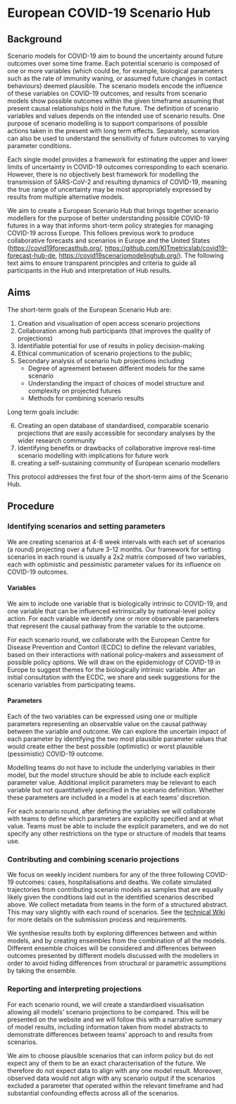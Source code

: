 # European COVID-19 Scenario Hub

## Background

Scenario models for COVID-19 aim to bound the uncertainty around future outcomes over some time frame. Each potential scenario is composed of one or more variables (which could be, for example, biological parameters such as the rate of immunity waning, or assumed future changes in contact behaviours) deemed plausible. The scenario models encode the influence of these variables on COVID-19 outcomes, and results from scenario models show possible outcomes within the given timeframe assuming that present causal relationships hold in the future. The definition of scenario variables and values depends on the intended use of scenario results. One purpose of scenario modelling is to support comparisons of possible actions taken in the present with long term effects. Separately, scenarios can also be used to understand the sensitivity of future outcomes to varying parameter conditions. 

Each single model provides a framework for estimating the upper and lower limits of uncertainty in COVID-19 outcomes corresponding to each scenario. However, there is no objectively best framework for modelling the transmission of SARS-CoV-2 and resulting dynamics of COVID-19, meaning the true range of uncertainty may be most appropriately expressed by results from multiple alternative models.

We aim to create a European Scenario Hub that brings together scenario modellers for the purpose of better understanding possible COVID-19 futures in a way that informs short-term policy strategies for managing COVID-19 across Europe. This follows previous work to produce collaborative forecasts and scenarios in Europe and the United States (<https://covid19forecasthub.org/>, <https://github.com/KITmetricslab/covid19-forecast-hub-de>, <https://covid19scenariomodelinghub.org/>). The following text aims to ensure transparent principles and criteria to guide all participants in the Hub and interpretation of Hub results.

## Aims

The short-term goals of the European Scenario Hub are:

1. Creation and visualisation of open access scenario projections
2. Collaboration among hub participants (that improves the quality of projections)
3. Identifiable potential for use of results in policy decision-making
4. Ethical communication of scenario projections to the public; 
5. Secondary analysis of scenario hub projections including 
    * Degree of agreement between different models for the same scenario
    * Understanding the impact of choices of model structure and complexity on projected futures
    * Methods for combining scenario results

Long term goals include:

6. Creating an open database of standardised, comparable scenario projections that are easily accessible for secondary analyses by the wider research community
7. Identifying benefits or drawbacks of collaborative improve real-time scenario modelling with implications for future work
8. creating a self-sustaining community of European scenario modellers

This protocol addresses the first four of the short-term aims of the Scenario Hub.

## Procedure

### Identifying scenarios and setting parameters

We are creating scenarios at 4-8 week intervals with each set of scenarios (a round) projecting over a future 3-12 months. Our framework for setting scenarios in each round is usually a 2x2 matrix composed of two variables, each with optimistic and pessimistic parameter values for its influence on COVID-19 outcomes. 

#### Variables

We aim to include one variable that is biologically intrinsic to COVID-19, and one variable that can be influenced extrinsically by national-level policy action. For each variable we identify one or more observable parameters that represent the causal pathway from the variable to the outcome. 

For each scenario round, we collaborate with the European Centre for Disease Prevention and Contorl (ECDC) to define the relevant variables, based on their interactions with national policy-makers and assessment of possible policy options. We will draw on the epidemiology of COVID-19 in Europe to suggest themes for the biologically intrinsic variable. After an initial consultation with the ECDC, we share and seek suggestions for the scenario variables from participating teams. 

#### Parameters

Each of the two variables can be expressed using one or multiple parameters representing an observable value on the causal pathway between the variable and outcome. We can explore the uncertain impact of each parameter by identifying the two most plausible parameter values that would create either the best possible (optimistic) or worst plausible (pessimistic) COVID-19 outcome.

Modelling teams do not have to include the underlying variables in their model, but the model structure should be able to include each explicit parameter value. Additional implicit parameters may be relevant to each variable but not quantitatively specified in the scenario definition.  Whether these parameters are included in a model is at each teams’ discretion.

For each scenario round, after defining the variables we will collaborate with teams to define which parameters are explicitly specified and at what value. Teams must be able to include the explicit parameters, and we do not specify any other restrictions on the type or structure of models that teams use.


### Contributing and combining scenario projections

We focus on weekly incident numbers for any of the three following COVID-19 outcomes: cases, hospitalisations and deaths. We collate simulated trajectories from contributing scenario models as samples that are equally likely given the conditions laid out in the identified scenarios described above. We collect metadata from teams in the form of a structured abstract. This may vary slightly with each round of scenarios. See the [technical Wiki](https://github.com/covid19-forecast-hub-europe/covid19-scenario-hub-europe/wiki) for more details on the submission process and requirements.

We synthesise results both by exploring differences between and within models, and by creating ensembles from the combination of all the models. Different ensemble choices will be considered and differences between outcomes presented by different models discussed with the modellers in order to avoid hiding differences from structural or parametric assumptions by taking the ensemble.  


### Reporting and interpreting projections

For each scenario round, we will create a standardised visualisation allowing all models’ scenario projections to be compared. This will be presented on the website and we will follow this with a narrative summary of model results, including information taken from model abstracts to demonstrate differences between teams’ approach to and results from scenarios.

We aim to choose plausible scenarios that can inform policy but do not expect any of them to be an exact characterisation of the future. We therefore do not expect data to align with any one model result. Moreover, observed data would not align with any scenario output if the scenarios excluded a parameter that operated within the relevant timeframe and had substantial confounding effects across all of the scenarios.
